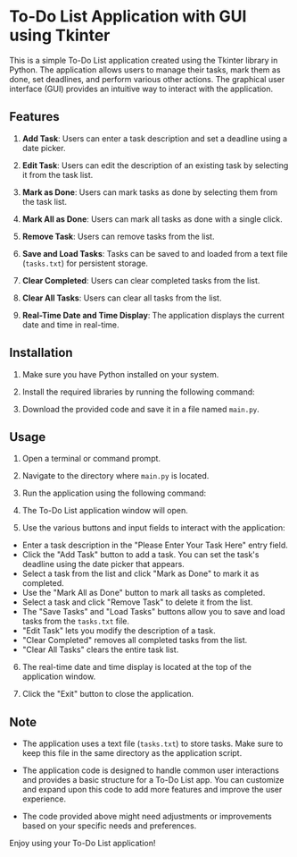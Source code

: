 # To-Do List Application with GUI using Tkinter

This is a simple To-Do List application created using the Tkinter library in Python. The application allows users to manage their tasks, mark them as done, set deadlines, and perform various other actions. The graphical user interface (GUI) provides an intuitive way to interact with the application.

## Features

1. **Add Task**: Users can enter a task description and set a deadline using a date picker.

2. **Edit Task**: Users can edit the description of an existing task by selecting it from the task list.

3. **Mark as Done**: Users can mark tasks as done by selecting them from the task list.

4. **Mark All as Done**: Users can mark all tasks as done with a single click.

5. **Remove Task**: Users can remove tasks from the list.

6. **Save and Load Tasks**: Tasks can be saved to and loaded from a text file (`tasks.txt`) for persistent storage.

7. **Clear Completed**: Users can clear completed tasks from the list.

8. **Clear All Tasks**: Users can clear all tasks from the list.

9. **Real-Time Date and Time Display**: The application displays the current date and time in real-time.

## Installation

1. Make sure you have Python installed on your system.

2. Install the required libraries by running the following command:

3. Download the provided code and save it in a file named `main.py`.

## Usage

1. Open a terminal or command prompt.

2. Navigate to the directory where `main.py` is located.

3. Run the application using the following command:

4. The To-Do List application window will open.

5. Use the various buttons and input fields to interact with the application:

- Enter a task description in the "Please Enter Your Task Here" entry field.
- Click the "Add Task" button to add a task. You can set the task's deadline using the date picker that appears.
- Select a task from the list and click "Mark as Done" to mark it as completed.
- Use the "Mark All as Done" button to mark all tasks as completed.
- Select a task and click "Remove Task" to delete it from the list.
- The "Save Tasks" and "Load Tasks" buttons allow you to save and load tasks from the `tasks.txt` file.
- "Edit Task" lets you modify the description of a task.
- "Clear Completed" removes all completed tasks from the list.
- "Clear All Tasks" clears the entire task list.

6. The real-time date and time display is located at the top of the application window.

7. Click the "Exit" button to close the application.

## Note

- The application uses a text file (`tasks.txt`) to store tasks. Make sure to keep this file in the same directory as the application script.

- The application code is designed to handle common user interactions and provides a basic structure for a To-Do List app. You can customize and expand upon this code to add more features and improve the user experience.

- The code provided above might need adjustments or improvements based on your specific needs and preferences.

Enjoy using your To-Do List application!
